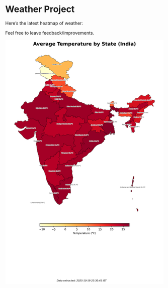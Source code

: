 # Weather Project

Here’s the latest heatmap of weather:

Feel free to leave feedback/improvements.

![India Heatmap](docs/assets/india_heatmap.png?v=F5274B)
